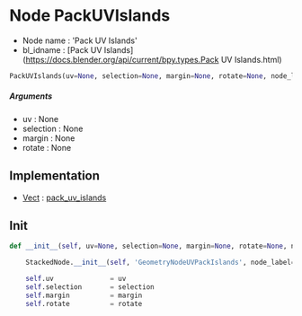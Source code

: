# Node PackUVIslands

- Node name : 'Pack UV Islands'
- bl_idname : [Pack UV Islands](https://docs.blender.org/api/current/bpy.types.Pack UV Islands.html)


``` python
PackUVIslands(uv=None, selection=None, margin=None, rotate=None, node_label=None, node_color=None)
```
##### Arguments

- uv : None
- selection : None
- margin : None
- rotate : None

## Implementation

- [Vect](/docs/GeoNodes/Vect.md) : [pack_uv_islands](/docs/GeoNodes/Vect.md#pack_uv_islands)

## Init

``` python
def __init__(self, uv=None, selection=None, margin=None, rotate=None, node_label=None, node_color=None):

    StackedNode.__init__(self, 'GeometryNodeUVPackIslands', node_label=node_label, node_color=node_color)

    self.uv              = uv
    self.selection       = selection
    self.margin          = margin
    self.rotate          = rotate
```
